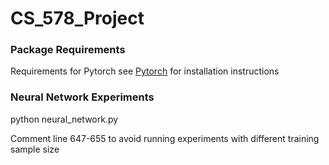 # CS_578_Project

### Package Requirements

Requirements for Pytorch see [Pytorch](http://pytorch.org/) for installation instructions

### Neural Network Experiments
python neural_network.py

Comment line 647-655 to avoid running experiments with different training sample size
